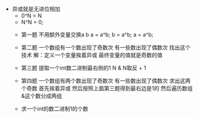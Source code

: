 + 异或就是无进位相加 
  - 0^N = N 
  - N^N = 0;
  + 第一题 不用额外变量交换a b
    a = a^b;
    b = a^b;
    a = a^b; 
  + 第二题 一个数组有一个数出现了奇数次 有一些数出现了偶数次 找出这个技术
    解：定义一个变量挨着异或 最终变量的值就是奇数的值
    
  + 第三题 
  提取一个int数二进制最右侧的1
    N & N取反 + 1
  + 第四题    一个数组有两个数出现了奇数次 有一些数出现了偶数次 
    求出这两个奇数 
     首先挨着异或 然后按照上面第三题得到最右边是1的 
     然后遍历数组&这个数分成两组
    
  + 求一个int的数二进制1的个数
